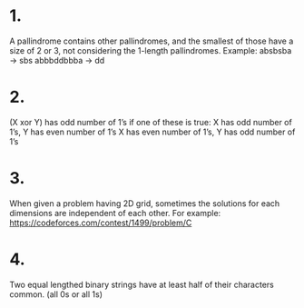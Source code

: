 # 1.
A pallindrome contains other pallindromes, and the smallest of those have a size of 2 or 3,
not considering the 1-length pallindromes.
Example:
absbsba -> sbs
abbbddbbba -> dd

# 2.
(X xor Y) has odd number of 1’s if one of these is true: 
X has odd number of 1’s, Y has even number of 1’s
X has even number of 1’s, Y has odd number of 1’s 


# 3.
When given a problem having 2D grid, sometimes the solutions for each dimensions
are independent of each other. For example: https://codeforces.com/contest/1499/problem/C

# 4.
Two equal lengthed binary strings have at least half of their characters
common. (all 0s or all 1s)
